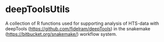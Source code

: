 # deepToolsUtils
A collection of R functions used for supporting analysis of HTS-data with deepTools (https://github.com/fidelram/deepTools) in the snakemake (https://bitbucket.org/snakemake/) workflow system.

